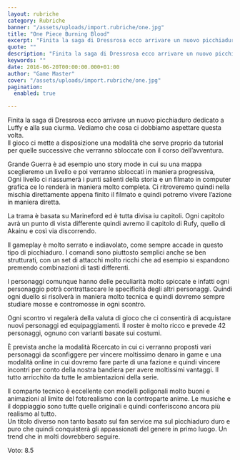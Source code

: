```yaml
---
layout: rubriche
category: Rubriche
banner: "/assets/uploads/import.rubriche/one.jpg"
title: "One Piece Burning Blood"
excerpt: "Finita la saga di Dressrosa ecco arrivare un nuovo picchiaduro dedicato a Luffy e alla sua ciurma. Vediamo che cosa ci dobbiamo aspettare questa volta. Il gioco ci mette a disposizione una modalità che serve proprio da tutorial per quelle successive che verranno sbloccate con il corso dell’avventura. Grande Guerra è ad esempio uno story [&hellip"
quote: ""
description: "Finita la saga di Dressrosa ecco arrivare un nuovo picchiaduro dedicato a Luffy e alla sua ciurma. Vediamo che cosa ci dobbiamo aspettare questa volta. Il gioco ci mette a disposizione una modalità che serve proprio da tutorial per quelle successive che verranno sbloccate con il corso dell’avventura. Grande Guerra è ad esempio uno story [&hellip"
keywords: ""
date: 2016-06-20T00:00:00.000+01:00
author: "Game Master"
cover: "/assets/uploads/import.rubriche/one.jpg"
pagination:
  enabled: true

---
```


  
Finita la saga di Dressrosa ecco arrivare un nuovo picchiaduro dedicato a Luffy e alla sua ciurma. Vediamo che cosa ci dobbiamo aspettare questa volta.  
Il gioco ci mette a disposizione una modalità che serve proprio da tutorial per quelle successive che verranno sbloccate con il corso dell’avventura.

Grande Guerra è ad esempio uno story mode in cui su una mappa sceglieremo un livello e poi verranno sbloccati in maniera progressiva,  
Ogni livello ci riassumerà i punti salienti della storia e un filmato in computer grafica ce lo renderà in maniera molto completa. Ci ritroveremo quindi nella mischia direttamente appena finito il filmato e quindi potremo vivere l’azione in maniera diretta.

La trama è basata su Marineford ed è tutta divisa iu capitoli. Ogni capitolo avrà un punto di vista differente quindi avremo il capitolo di Rufy, quello di Akainu e così via discorrendo.

Il gameplay è molto serrato e indiavolato, come sempre accade in questo tipo di picchiaduro. I comandi sono piuttosto semplici anche se ben strutturati, con un set di attacchi molto ricchi che ad esempio si espandono premendo combinazioni di tasti differenti.

I personaggi comunque hanno delle peculiarità molto spiccate e infatti ogni personaggio potrà contrattaccare le specificità degli altri personaggi. Quindi ogni duello si risolverà in maniera molto tecnica e quindi dovremo sempre studiare mosse e contromosse in ogni scontro.

Ogni scontro vi regalerà della valuta di gioco che ci consentirà di acquistare nuovi personaggi ed equipaggiamenti. Il roster è molto ricco e prevede 42 personaggi, ognuno con varianti basate sui costumi.

È prevista anche la modalità Ricercato in cui ci verranno proposti vari personaggi da sconfiggere per vincere moltissimo denaro in game e una modalità online in cui dovremo fare parte di una fazione e quindi vincere incontri per conto della nostra bandiera per avere moltissimi vantaggi. Il tutto arricchito da tutte le ambientazioni della serie.

Il comparto tecnico è eccellente con modelli poligonali molto buoni e animazioni al limite del fotorealismo con la controparte anime. Le musiche e il doppiaggio sono tutte quelle originali e quindi conferiscono ancora più realismo al tutto.  
Un titolo diverso non tanto basato sul fan service ma sul picchiaduro duro e puro che quindi conquisterà gli appassionati del genere in primo luogo. Un trend che in molti dovrebbero seguire.

Voto: 8.5